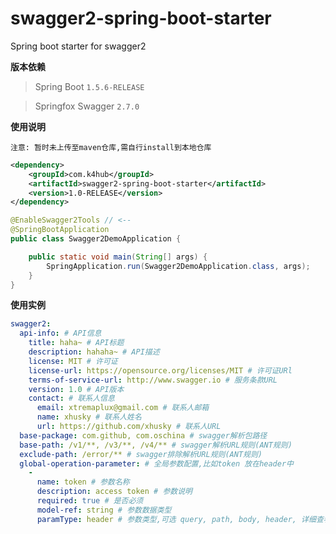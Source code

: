 # swagger2-spring-boot-starter
Spring boot starter for swagger2

**版本依赖**

> Spring Boot `1.5.6-RELEASE`

> Springfox Swagger `2.7.0` 

**使用说明**

`注意: 暂时未上传至maven仓库,需自行install到本地仓库`
```xml
<dependency>
    <groupId>com.k4hub</groupId>
    <artifactId>swagger2-spring-boot-starter</artifactId>
    <version>1.0-RELEASE</version>
</dependency>
```
```java
@EnableSwagger2Tools // <--
@SpringBootApplication
public class Swagger2DemoApplication {

    public static void main(String[] args) {
        SpringApplication.run(Swagger2DemoApplication.class, args);
    }
}
```

**使用实例**
```yaml
swagger2:
  api-info: # API信息
    title: haha~ # API标题
    description: hahaha~ # API描述
    license: MIT # 许可证
    license-url: https://opensource.org/licenses/MIT # 许可证URl
    terms-of-service-url: http://www.swagger.io # 服务条款URL
    version: 1.0 # API版本
    contact: # 联系人信息
      email: xtremaplux@gmail.com # 联系人邮箱
      name: xhusky # 联系人姓名
      url: https://github.com/xhusky # 联系人URL
  base-package: com.github, com.oschina # swagger解析包路径
  base-path: /v1/**, /v3/**, /v4/** # swagger解析URL规则(ANT规则)
  exclude-path: /error/** # swagger排除解析URL规则(ANT规则)
  global-operation-parameter: # 全局参数配置,比如token 放在header中
    -
      name: token # 参数名称
      description: access token # 参数说明
      required: true # 是否必须
      model-ref: string # 参数数据类型
      paramType: header # 参数类型,可选 query, path, body, header, 详细查看swagger文档

```
